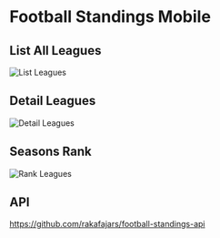# Football Standings Mobile

## List All Leagues

![List Leagues](https://user-images.githubusercontent.com/73903697/98024208-8f892b80-1e3a-11eb-80b8-c1f861f5fe4c.png)

## Detail Leagues

![Detail Leagues](https://user-images.githubusercontent.com/73903697/98395294-9dcf8580-208e-11eb-973e-b1c7a887e500.png)

## Seasons Rank
![Rank Leagues](https://user-images.githubusercontent.com/73903697/100531768-aea68d80-322d-11eb-8305-892ec2cd65b4.png)

## API
https://github.com/rakafajars/football-standings-api


